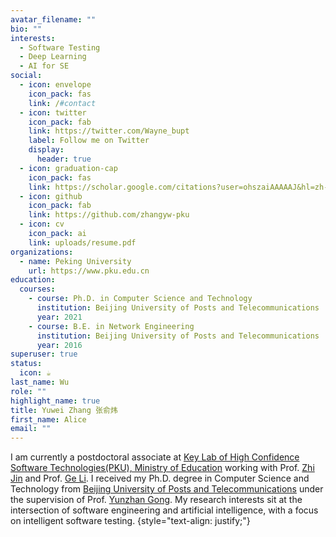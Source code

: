 ```yaml
---
avatar_filename: ""
bio: ""
interests:
  - Software Testing
  - Deep Learning
  - AI for SE
social:
  - icon: envelope
    icon_pack: fas
    link: /#contact
  - icon: twitter
    icon_pack: fab
    link: https://twitter.com/Wayne_bupt
    label: Follow me on Twitter
    display:
      header: true
  - icon: graduation-cap
    icon_pack: fas
    link: https://scholar.google.com/citations?user=ohszaiAAAAAJ&hl=zh-CN
  - icon: github
    icon_pack: fab
    link: https://github.com/zhangyw-pku
  - icon: cv
    icon_pack: ai
    link: uploads/resume.pdf
organizations:
  - name: Peking University
    url: https://www.pku.edu.cn
education:
  courses:
    - course: Ph.D. in Computer Science and Technology
      institution: Beijing University of Posts and Telecommunications
      year: 2021
    - course: B.E. in Network Engineering
      institution: Beijing University of Posts and Telecommunications
      year: 2016
superuser: true
status:
  icon: ☕️
last_name: Wu
role: ""
highlight_name: true
title: Yuwei Zhang 张俞炜
first_name: Alice
email: ""
---
```

I am currently a postdoctoral associate at [Key Lab of High Confidence Software Technologies(PKU), Ministry of Education](http://hcst.pku.edu.cn) working with Prof. [Zhi Jin](http://faculty.pku.edu.cn/zhijin) and Prof. [Ge Li](https://ligechina.github.io). I received my Ph.D. degree in Computer Science and Technology from [Beijing University of Posts and Telecommunications](https://www.bupt.edu.cn) under the supervision of Prof. [Yunzhan Gong](https://scs.bupt.edu.cn/info/1292/2713.htm). My research interests sit at the intersection of software engineering and artificial intelligence, with a focus on intelligent software testing.
{style="text-align: justify;"}